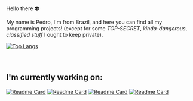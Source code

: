 Hello there 👽 <br>

My name is Pedro, I'm from Brazil, and here you can find all my programming projects! (except for some _TOP-SECRET_, _kinda-dangerous_, _classified stuff_ I ought to keep private).

[![Top Langs](https://github-readme-stats.vercel.app/api/top-langs/?username=pedromxavier&show_icons=true&theme=radical&langs_count=8&layout=compact)](https://github.com/pedromxavier)<br/>
<br><br>
## I'm currently working on:
[![Readme Card](https://github-readme-stats.vercel.app/api/pin/?username=pedromxavier&theme=radical&repo=ECI-UFRJ)](https://github.com/pedromxavier/ECI-UFRJ)
[![Readme Card](https://github-readme-stats.vercel.app/api/pin/?username=pedromxavier&theme=radical&repo=pine-md)](https://github.com/pedromxavier/pine-md)
[![Readme Card](https://github-readme-stats.vercel.app/api/pin/?username=pedromxavier&theme=radical&repo=pyckage)](https://github.com/pedromxavier/pyckage)
[![Readme Card](https://github-readme-stats.vercel.app/api/pin/?username=pedromxavier&theme=radical&repo=minerva)](https://github.com/pedromxavier/minerva)
